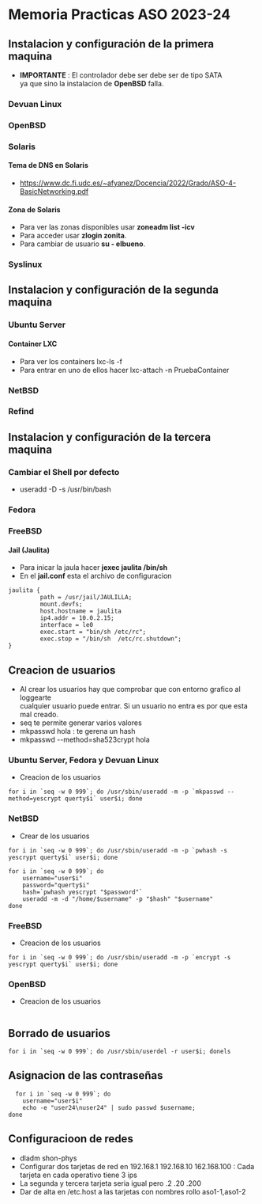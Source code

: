 # Memoria Practicas ASO 2023-24

## Instalacion y configuración de la primera maquina
- **IMPORTANTE** : El controlador debe ser debe ser de tipo SATA   
ya que sino la instalacion de **OpenBSD** falla.
### Devuan Linux
### OpenBSD 
### Solaris
#### Tema de DNS en Solaris
- https://www.dc.fi.udc.es/~afyanez/Docencia/2022/Grado/ASO-4-BasicNetworking.pdf
#### Zona de Solaris
- Para ver las zonas disponibles usar **zoneadm list -icv**
- Para acceder usar **zlogin zonita**.
- Para cambiar de usuario **su - elbueno**.
### Syslinux
## Instalacion y configuración de la segunda maquina
### Ubuntu Server
#### Container LXC
- Para ver los containers lxc-ls -f
- Para entrar en uno de ellos hacer lxc-attach -n PruebaContainer
### NetBSD
### Refind
## Instalacion y configuración de la tercera maquina
### Cambiar el Shell por defecto
- useradd -D -s /usr/bin/bash 
### Fedora
### FreeBSD
#### Jail (Jaulita)
- Para inicar la jaula hacer **jexec jaulita /bin/sh**
- En el **jail.conf** esta el archivo de configuracion
```
jaulita {
         path = /usr/jail/JAULILLA;
         mount.devfs;
         host.hostname = jaulita
         ip4.addr = 10.0.2.15;
         interface = le0
         exec.start = "bin/sh /etc/rc";
         exec.stop = "/bin/sh  /etc/rc.shutdown";  
}
```
  

## Creacion de usuarios
- Al crear los usuarios hay que comprobar que con entorno grafico al loggearte  
  cualquier usuario puede   entrar. Si un usuario no entra es por que esta mal creado.
- seq te permite generar varios valores 
- mkpasswd hola : te gerena un hash
- mkpasswd --method=sha523crypt hola
### Ubuntu Server, Fedora y Devuan Linux

- Creacion de los usuarios
```
for i in `seq -w 0 999`; do /usr/sbin/useradd -m -p `mkpasswd --method=yescrypt querty$i` user$i; done 
```
### NetBSD
-  Crear de los usuarios
```
for i in `seq -w 0 999`; do /usr/sbin/useradd -m -p `pwhash -s yescrypt querty$i` user$i; done 

for i in `seq -w 0 999`; do
    username="user$i"
    password="querty$i"  
    hash=`pwhash yescrypt "$password"`
    useradd -m -d "/home/$username" -p "$hash" "$username"
done
```
### FreeBSD
- Creacion de los usuarios
``` 
for i in `seq -w 0 999`; do /usr/sbin/useradd -m -p `encrypt -s yescrypt querty$i` user$i; done 

```
### OpenBSD
- Creacion de los usuarios
``` 

```



## Borrado de usuarios
```
for i in `seq -w 0 999`; do /usr/sbin/userdel -r user$i; donels
```
## Asignacion de las contraseñas
```
  for i in `seq -w 0 999`; do
    username="user$i"
    echo -e "user24\nuser24" | sudo passwd $username;
done
```

## Configuracioon de redes
- dladm shon-phys
- Configurar dos tarjetas de red en 192.168.1 192.168.10 162.168.100 : Cada tarjeta en cada operativo tiene 3 ips
-  La segunda y tercera tarjeta seria igual pero .2 .20 .200
-  Dar de alta en /etc.host a las tarjetas con nombres rollo aso1-1,aso1-2  


